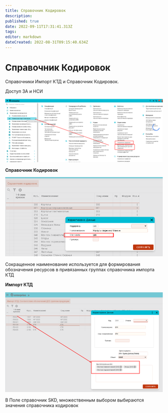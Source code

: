 ```yaml
---
title: Справочник Кодировок
description: 
published: true
date: 2022-09-11T17:31:41.313Z
tags: 
editor: markdown
dateCreated: 2022-08-31T09:15:40.634Z
---
```


# Справочник Кодировок

Справочники Импорт КТД и Справочник Кодировок.

Доступ 3А и НСИ

![](<../../assets/0 (51)1.png>)

**Справочник Кодировок**

![](<../../assets/1 (36)1.png>)

Сокращенное наименование используется для формирования обозначения ресурсов в привязанных группах справочника импорта КТД

**Импорт КТД**

![](<../../assets/2 (38)1.png>)

В Поле справочник SKD, множественным выбором выбираются значения справочника кодировок
